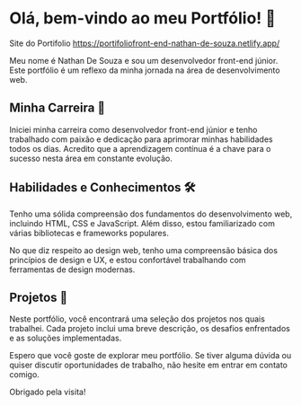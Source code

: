 # Olá, bem-vindo ao meu Portfólio! 👋

Site do Portifolio
https://portifoliofront-end-nathan-de-souza.netlify.app/

Meu nome é Nathan De Souza e sou um desenvolvedor front-end júnior. Este portfólio é um reflexo da minha jornada na área de desenvolvimento web.

## Minha Carreira 🚀

Iniciei minha carreira como desenvolvedor front-end júnior e tenho trabalhado com paixão e dedicação para aprimorar minhas habilidades todos os dias. Acredito que a aprendizagem contínua é a chave para o sucesso nesta área em constante evolução.

## Habilidades e Conhecimentos 🛠️

Tenho uma sólida compreensão dos fundamentos do desenvolvimento web, incluindo HTML, CSS e JavaScript. Além disso, estou familiarizado com várias bibliotecas e frameworks populares.

No que diz respeito ao design web, tenho uma compreensão básica dos princípios de design e UX, e estou confortável trabalhando com ferramentas de design modernas.

## Projetos 💼

Neste portfólio, você encontrará uma seleção dos projetos nos quais trabalhei. Cada projeto inclui uma breve descrição, os desafios enfrentados e as soluções implementadas.

Espero que você goste de explorar meu portfólio. Se tiver alguma dúvida ou quiser discutir oportunidades de trabalho, não hesite em entrar em contato comigo.

Obrigado pela visita!
